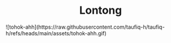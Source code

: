 <h1 align="center">Lontong</h1>
![tohok-ahh](https://raw.githubusercontent.com/taufiq-h/taufiq-h/refs/heads/main/assets/tohok-ahh.gif)
